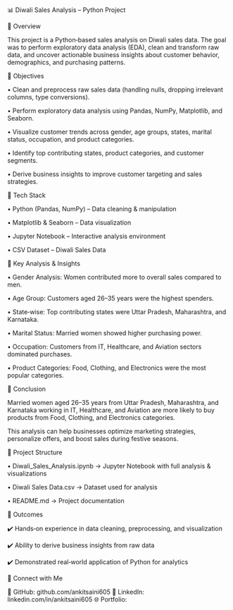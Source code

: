 📊 Diwali Sales Analysis – Python Project

🔹 Overview

This project is a Python‑based sales analysis on Diwali sales data. The goal was to perform exploratory data analysis (EDA), clean and transform raw data, and uncover actionable business insights about customer behavior, demographics, and purchasing patterns.

🔹 Objectives

• Clean and preprocess raw sales data (handling nulls, dropping irrelevant columns, type conversions).

• Perform exploratory data analysis using Pandas, NumPy, Matplotlib, and Seaborn.

• Visualize customer trends across gender, age groups, states, marital status, occupation, and product categories.

• Identify top contributing states, product categories, and customer segments.

• Derive business insights to improve customer targeting and sales strategies.

🔹 Tech Stack

• Python (Pandas, NumPy) – Data cleaning & manipulation

• Matplotlib & Seaborn – Data visualization

• Jupyter Notebook – Interactive analysis environment

• CSV Dataset – Diwali Sales Data

🔹 Key Analysis & Insights

• Gender Analysis: Women contributed more to overall sales compared to men.

• Age Group: Customers aged 26–35 years were the highest spenders.

• State‑wise: Top contributing states were Uttar Pradesh, Maharashtra, and Karnataka.

• Marital Status: Married women showed higher purchasing power.

• Occupation: Customers from IT, Healthcare, and Aviation sectors dominated purchases.

• Product Categories: Food, Clothing, and Electronics were the most popular categories.

🔹 Conclusion

Married women aged 26–35 years from Uttar Pradesh, Maharashtra, and Karnataka working in IT, Healthcare, and Aviation are more likely to buy products from Food, Clothing, and Electronics categories.

This analysis can help businesses optimize marketing strategies, personalize offers, and boost sales during festive seasons.

🔹 Project Structure

• Diwali_Sales_Analysis.ipynb → Jupyter Notebook with full analysis & visualizations

• Diwali Sales Data.csv → Dataset used for analysis

• README.md → Project documentation

🔹 Outcomes

✔️ Hands‑on experience in data cleaning, preprocessing, and visualization

✔️ Ability to derive business insights from raw data

✔️ Demonstrated real‑world application of Python for analytics

🔗 Connect with Me

🐙 GitHub: github.com/ankitsaini605 🔗 LinkedIn: linkedin.com/in/ankitsaini605 🌐 Portfolio: 
